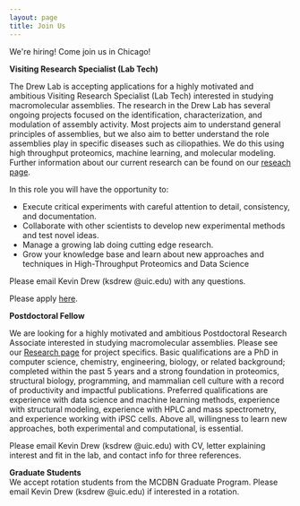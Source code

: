 ```yaml
---
layout: page
title: Join Us
---
```


<p class="message">
	We're hiring! Come join us in Chicago! 
</p>

<strong>Visiting Research Specialist (Lab Tech)</strong>
<br>

The Drew Lab is accepting applications for a highly motivated and ambitious Visiting Research Specialist (Lab Tech) interested in studying macromolecular assemblies. The research in the Drew Lab has several ongoing projects focused on the identification, characterization, and modulation of assembly activity. Most projects aim to understand general principles of assemblies, but we also aim to better understand the role assemblies play in specific diseases such as ciliopathies. We do this using high throughput proteomics, machine learning, and molecular modeling. Further information about our current research can be found on our <a href="/research/">reseach page</a>.

In this role you will have the opportunity to: 
<ul>
<li>
Execute critical experiments with careful attention to detail, consistency, and documentation. 
</li>
<li>
Collaborate with other scientists to develop new experimental methods and test novel ideas.
</li>
<li>
Manage a growing lab doing cutting edge research.
</li>
<li>
Grow your knowledge base and learn about new approaches and techniques in High-Throughput Proteomics and Data Science
</li>
</ul>

<p>

Please email Kevin Drew (ksdrew
<span style="display: none;">REMOVE_REMOVE</span>
@uic.edu) with any questions. 
<br>

Please apply <a href="https://jobs.uic.edu/job-board/job-details?jobID=147732&job=visiting-research-specialist-biological-sciences" target="_blank">here</a>.

<p>

<strong>Postdoctoral Fellow</strong>
<br>

We are looking for a highly motivated and ambitious Postdoctoral Research Associate interested in studying macromolecular assemblies. Please see our <a href="{{ site.baseurl }}/research">Research page</a> for project specifics. Basic qualifications are a PhD in computer science, chemistry, engineering, biology, or related background; completed within the past 5 years and a strong foundation in proteomics, structural biology, programming, and mammalian cell culture with a record of productivity and impactful publications. Preferred qualifications are experience with data science and machine learning methods, experience with structural modeling, experience with HPLC and mass spectrometry, and experience working with iPSC cells. Above all, willingness to learn new approaches, both experimental and computational, is essential.


Please email Kevin Drew (ksdrew
<span style="display: none;">REMOVE_REMOVE</span>
@uic.edu) with CV, letter explaining interest and fit in the lab, and contact info for three references. 
<br>

<p>

<strong>Graduate Students</strong>
<br>
We accept rotation students from the MCDBN Graduate Program. Please email Kevin Drew (ksdrew
<span style="display: none;">REMOVE_REMOVE</span>
@uic.edu) if interested in a rotation. 


